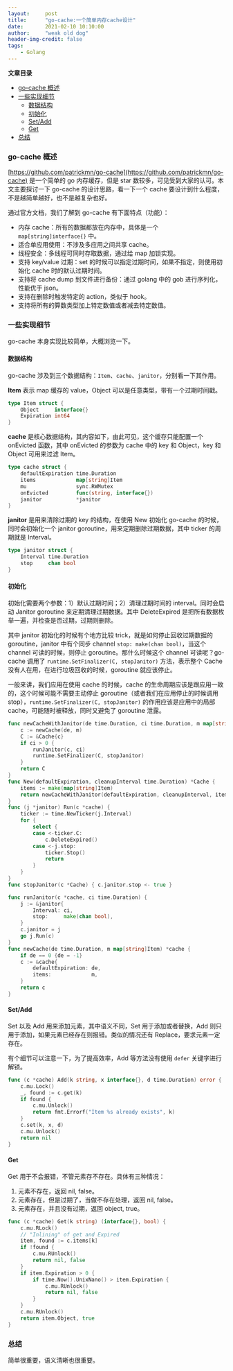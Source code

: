 ```yaml
---
layout:     post
title:      "go-cache:一个简单内存cache设计"
date:       2021-02-10 10:10:00
author:     "weak old dog"
header-img-credit: false
tags:
    - Golang
---
```


**文章目录**
- [go-cache 概述](#go-cache-概述)
- [一些实现细节](#一些实现细节)
	- [数据结构](#数据结构)
	- [初始化](#初始化)
	- [Set/Add](#setadd)
	- [Get](#get)
- [总结](#总结)


### go-cache 概述
[https://github.com/patrickmn/go-cache](https://github.com/patrickmn/go-cache) 是一个简单的 go 内存缓存，但是 star 数较多，可见受到大家的认可。本文主要探讨一下 go-cache 的设计思路，看一下一个 cache 要设计到什么程度，不是越简单越好，也不是越复杂也好。

通过官方文档，我们了解到 go-cache 有下面特点（功能）：
* 内存 cache：所有的数据都放在内存中，具体是一个 `map[string]interface{}` 中。
* 适合单应用使用：不涉及多应用之间共享 cache。
* 线程安全：多线程可同时存取数据，通过给 map 加锁实现。
* 支持 key/value 过期：set 的时候可以指定过期时间，如果不指定，则使用初始化 cache 时的默认过期时间。
* 支持将 cache dump 到文件进行备份：通过 golang 中的 gob 进行序列化，性能优于 json。
* 支持在删除时触发特定的 action，类似于 hook。
* 支持将所有的算数类型加上特定数值或者减去特定数值。

### 一些实现细节
go-cache 本身实现比较简单，大概浏览一下。

#### 数据结构

go-cache 涉及到三个数据结构：`Item`、`cache`、`janitor`，分别看一下其作用。

**Item** 表示 map 缓存的 value，Object 可以是任意类型，带有一个过期时间戳。
```go
type Item struct {
	Object     interface{}
	Expiration int64
}
```
**cache** 是核心数据结构，其内容如下，由此可见，这个缓存只能配置一个 onEvicted 函数，其中 onEvicted 的参数为 cache 中的 key 和 Object，key 和 Object 可用来过滤 Item。
```go
type cache struct {
	defaultExpiration time.Duration
	items             map[string]Item
	mu                sync.RWMutex
	onEvicted         func(string, interface{})
	janitor           *janitor
}
```
**janitor** 是用来清除过期的 key 的结构，在使用 New 初始化 go-cache 的时候，同时会初始化一个 janitor goroutine，用来定期删除过期数据，其中 ticker 的周期就是 Interval。
```go
type janitor struct {
	Interval time.Duration
	stop     chan bool
}
```

#### 初始化
初始化需要两个参数：1）默认过期时间；2）清理过期时间的 interval。同时会启动 Janitor goroutine 来定期清理过期数据。其中 DeleteExpired 是把所有数据枚举一遍，并检查是否过期，过期则删除。

其中 janitor 初始化的时候有个地方比较 trick，就是如何停止回收过期数据的 goroutine，janitor 中有个同步 channel `stop: make(chan bool)`，当这个 channel 可读的时候，则停止 goroutine。那什么时候这个 channel 可读呢？go-cache 调用了 `runtime.SetFinalizer(C, stopJanitor)` 方法，表示整个 Cache 没有人在用，在进行垃圾回收的时候，goroutine 就应该停止。

一般来讲，我们应用在使用 cache 的时候，cache 的生命周期应该是跟应用一致的，这个时候可能不需要主动停止 goroutine（或者我们在应用停止的时候调用 stop），`runtime.SetFinalizer(C, stopJanitor)` 的作用应该是应用中的局部 cache，可能随时被释放，同时又避免了 goroutine 泄露。

```go
func newCacheWithJanitor(de time.Duration, ci time.Duration, m map[string]Item) *Cache {
	c := newCache(de, m)
	C := &Cache{c}
	if ci > 0 {
		runJanitor(c, ci)
		runtime.SetFinalizer(C, stopJanitor)
	}
	return C
}
func New(defaultExpiration, cleanupInterval time.Duration) *Cache {
	items := make(map[string]Item)
	return newCacheWithJanitor(defaultExpiration, cleanupInterval, items)
}
func (j *janitor) Run(c *cache) {
	ticker := time.NewTicker(j.Interval)
	for {
		select {
		case <-ticker.C:
			c.DeleteExpired()
		case <-j.stop:
			ticker.Stop()
			return
		}
	}
}
func stopJanitor(c *Cache) { c.janitor.stop <- true }

func runJanitor(c *cache, ci time.Duration) {
	j := &janitor{
		Interval: ci,
		stop:     make(chan bool),
	}
	c.janitor = j
	go j.Run(c)
}
func newCache(de time.Duration, m map[string]Item) *cache {
	if de == 0 {de = -1}
	c := &cache{
		defaultExpiration: de,
		items:             m,
	}
	return c
}
```
#### Set/Add
Set 以及 Add 用来添加元素，其中语义不同，Set 用于添加或者替换，Add 则只用于添加，如果元素已经存在则报错。类似的情况还有 Replace，要求元素一定存在。

有个细节可以注意一下，为了提高效率，Add 等方法没有使用 `defer` 关键字进行解锁。
```go
func (c *cache) Add(k string, x interface{}, d time.Duration) error {
	c.mu.Lock()
	_, found := c.get(k)
	if found {
		c.mu.Unlock()
		return fmt.Errorf("Item %s already exists", k)
	}
	c.set(k, x, d)
	c.mu.Unlock()
	return nil
}
```

#### Get
Get 用于不会报错，不管元素存不存在。具体有三种情况：
1. 元素不存在，返回 nil, false。
2. 元素存在，但是过期了，当做不存在处理，返回 nil, false。
3. 元素存在，并且没有过期，返回 object, true。

```go
func (c *cache) Get(k string) (interface{}, bool) {
	c.mu.RLock()
	// "Inlining" of get and Expired
	item, found := c.items[k]
	if !found {
		c.mu.RUnlock()
		return nil, false
	}
	if item.Expiration > 0 {
		if time.Now().UnixNano() > item.Expiration {
			c.mu.RUnlock()
			return nil, false
		}
	}
	c.mu.RUnlock()
	return item.Object, true
}
```

### 总结
简单很重要，语义清晰也很重要。